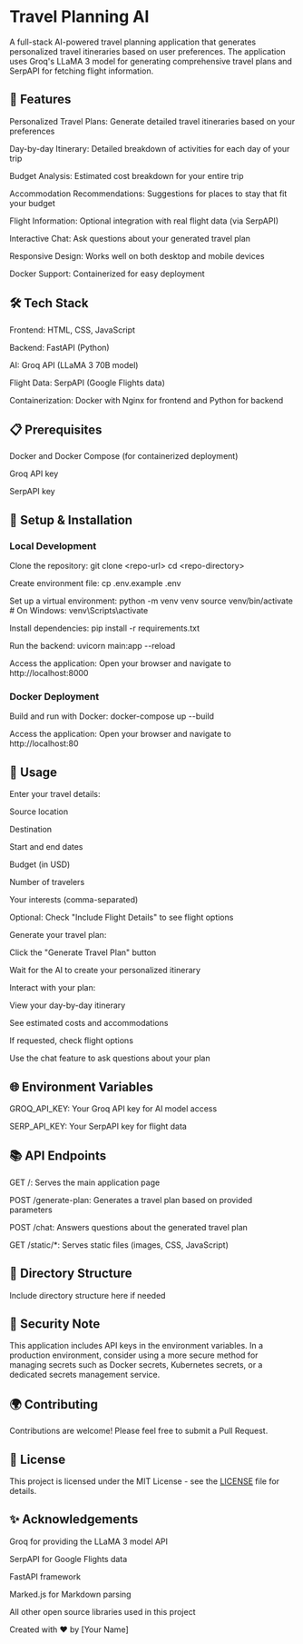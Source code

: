 
# Travel Planning AI


A full-stack AI-powered travel planning application that generates personalized travel itineraries based on user preferences. The application uses Groq's LLaMA 3 model for generating comprehensive travel plans and SerpAPI for fetching flight information.

## 🌟 Features


Personalized Travel Plans: Generate detailed travel itineraries based on your preferences


Day-by-day Itinerary: Detailed breakdown of activities for each day of your trip


Budget Analysis: Estimated cost breakdown for your entire trip


Accommodation Recommendations: Suggestions for places to stay that fit your budget


Flight Information: Optional integration with real flight data (via SerpAPI)


Interactive Chat: Ask questions about your generated travel plan


Responsive Design: Works well on both desktop and mobile devices


Docker Support: Containerized for easy deployment



## 🛠️ Tech Stack


Frontend: HTML, CSS, JavaScript


Backend: FastAPI (Python)


AI: Groq API (LLaMA 3 70B model)


Flight Data: SerpAPI (Google Flights data)


Containerization: Docker with Nginx for frontend and Python for backend



## 📋 Prerequisites


Docker and Docker Compose (for containerized deployment)


Groq API key


SerpAPI key



## 🚀 Setup &amp; Installation
### Local Development


Clone the repository:
git clone &lt;repo-url&gt;
cd &lt;repo-directory&gt;



Create environment file:
cp .env.example .env



Set up a virtual environment:
python -m venv venv
source venv/bin/activate  # On Windows: venv\Scripts\activate



Install dependencies:
pip install -r requirements.txt



Run the backend:
uvicorn main:app --reload



Access the application:
Open your browser and navigate to http://localhost:8000


### Docker Deployment


Build and run with Docker:
docker-compose up --build



Access the application:
Open your browser and navigate to http://localhost:80



## 📝 Usage


Enter your travel details:


Source location


Destination


Start and end dates


Budget (in USD)


Number of travelers


Your interests (comma-separated)


Optional: Check "Include Flight Details" to see flight options




Generate your travel plan:


Click the "Generate Travel Plan" button


Wait for the AI to create your personalized itinerary




Interact with your plan:


View your day-by-day itinerary


See estimated costs and accommodations


If requested, check flight options


Use the chat feature to ask questions about your plan





## 🌐 Environment Variables


GROQ_API_KEY: Your Groq API key for AI model access


SERP_API_KEY: Your SerpAPI key for flight data



## 📚 API Endpoints


GET /: Serves the main application page


POST /generate-plan: Generates a travel plan based on provided parameters


POST /chat: Answers questions about the generated travel plan


GET /static/*: Serves static files (images, CSS, JavaScript)



## 🔧 Directory Structure
Include directory structure here if needed

## 🚨 Security Note
This application includes API keys in the environment variables. In a production environment, consider using a more secure method for managing secrets such as Docker secrets, Kubernetes secrets, or a dedicated secrets management service.

## 🌍 Contributing
Contributions are welcome! Please feel free to submit a Pull Request.

## 📜 License
This project is licensed under the MIT License - see the [LICENSE](https://chatgpt.com/c/LICENSE) file for details.

## ✨ Acknowledgements


Groq for providing the LLaMA 3 model API


SerpAPI for Google Flights data


FastAPI framework


Marked.js for Markdown parsing


All other open source libraries used in this project


Created with ❤️ by [Your Name]
